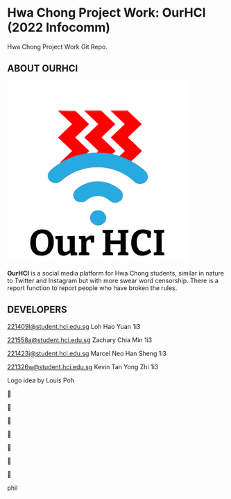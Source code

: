 # Hwa Chong Project Work: OurHCI (2022 Infocomm)
Hwa Chong Project Work Git Repo.

## ABOUT OURHCI
![OurHci](ourhci-logo.png)

**OurHCI** is a social media platform for 
Hwa Chong students, similar in nature
to Twitter and Instagram but with more swear
word censorship. There is a report function to report people who have broken the rules.
 


## DEVELOPERS
221409l@student.hci.edu.sg Loh Hao Yuan 1i3

221558a@student.hci.edu.sg Zachary Chia Min 1i3

221423j@student.hci.edu.sg Marcel Neo Han Sheng 1i3

221326w@student.hci.edu.sg Kevin Tan Yong Zhi 1i3

Logo idea by Louis Poh

🎩
  
👀

👃

👄

👕

👖

👞

phil




